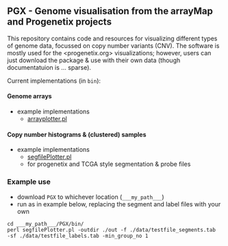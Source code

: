 ## PGX - Genome visualisation from the arrayMap and Progenetix projects

This repository contains code and resources for visualizing different types of genome data, focussed on copy number variants (CNV). The software is mostly used for the <progenetix.org> visualizations; however, users can just download the package & use with their own data (though documentatuion is ... sparse).

Current implementations (in `bin`):

#### Genome arrays

* example implementations
  - [arrayplotter.pl](bin/arrayplotter.pl)
  
#### Copy number histograms & (clustered) samples

* example implementations
  - [segfilePlotter.pl](bin/segfilePlotter.pl)
  - for progenetix and TCGA style segmentation & probe files
  

### Example use
  
* download `PGX` to whichever location (`___my_path___`)
* run as in example below, replacing the segment and label files with your own

```
cd ___my_path___/PGX/bin/
perl segfilePlotter.pl -outdir ./out -f ./data/testfile_segments.tab  -sf ./data/testfile_labels.tab -min_group_no 1
```
